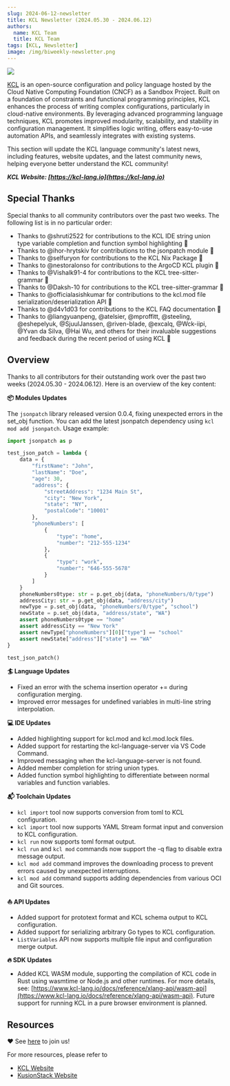 ```yaml
---
slug: 2024-06-12-newsletter
title: KCL Newsletter (2024.05.30 - 2024.06.12)
authors:
  name: KCL Team
  title: KCL Team
tags: [KCL, Newsletter]
image: /img/biweekly-newsletter.png
---
```


![](/img/biweekly-newsletter.png)

[KCL](https://github.com/kcl-lang/kcl) is an open-source configuration and policy language hosted by the Cloud Native Computing Foundation (CNCF) as a Sandbox Project. Built on a foundation of constraints and functional programming principles, KCL enhances the process of writing complex configurations, particularly in cloud-native environments. By leveraging advanced programming language techniques, KCL promotes improved modularity, scalability, and stability in configuration management. It simplifies logic writing, offers easy-to-use automation APIs, and seamlessly integrates with existing systems.

This section will update the KCL language community's latest news, including features, website updates, and the latest community news, helping everyone better understand the KCL community!

**_KCL Website: [https://kcl-lang.io](https://kcl-lang.io)_**

## Special Thanks

Special thanks to all community contributors over the past two weeks. The following list is in no particular order:

- Thanks to @shruti2522 for contributions to the KCL IDE string union type variable completion and function symbol highlighting 🙌
- Thanks to @ihor-hrytskiv for contributions to the jsonpatch module 🙌
- Thanks to @selfuryon for contributions to the KCL Nix Package 🙌
- Thanks to @nestoralonso for contributions to the ArgoCD KCL plugin 🙌
- Thanks to @Vishalk91-4 for contributions to the KCL tree-sitter-grammar 🙌
- Thanks to @Daksh-10 for contributions to the KCL tree-sitter-grammar 🙌
- Thanks to @officialasishkumar for contributions to the kcl.mod file serialization/deserialization API 🙌
- Thanks to @d4v1d03 for contributions to the KCL FAQ documentation 🙌
- Thanks to @liangyuanpeng, @atelsier, @mproffitt, @steeling, @eshepelyuk, @SjuulJanssen, @riven-blade, @excalq, @Wck-iipi, @Yvan da Silva, @Hai Wu, and others for their invaluable suggestions and feedback during the recent period of using KCL 🙌

## Overview

Thanks to all contributors for their outstanding work over the past two weeks (2024.05.30 - 2024.06.12). Here is an overview of the key content:

**📦️ Modules Updates**

The `jsonpatch` library released version 0.0.4, fixing unexpected errors in the set_obj function. You can add the latest jsonpatch dependency using `kcl mod add jsonpatch`. Usage example:

```python
import jsonpatch as p

test_json_patch = lambda {
    data = {
        "firstName": "John",
        "lastName": "Doe",
        "age": 30,
        "address": {
            "streetAddress": "1234 Main St",
            "city": "New York",
            "state": "NY",
            "postalCode": "10001"
        },
        "phoneNumbers": [
            {
                "type": "home",
                "number": "212-555-1234"
            },
            {
                "type": "work",
                "number": "646-555-5678"
            }
        ]
    }
    phoneNumbers0type: str = p.get_obj(data, "phoneNumbers/0/type")
    addressCity: str = p.get_obj(data, "address/city")
    newType = p.set_obj(data, "phoneNumbers/0/type", "school")
    newState = p.set_obj(data, "address/state", "WA")
    assert phoneNumbers0type == "home"
    assert addressCity == "New York"
    assert newType["phoneNumbers"][0]["type"] == "school"
    assert newState["address"]["state"] == "WA"
}

test_json_patch()
```

**🏄 Language Updates**

- Fixed an error with the schema insertion operator += during configuration merging.
- Improved error messages for undefined variables in multi-line string interpolation.

**💻 IDE Updates**

- Added highlighting support for kcl.mod and kcl.mod.lock files.
- Added support for restarting the kcl-language-server via VS Code Command.
- Improved messaging when the kcl-language-server is not found.
- Added member completion for string union types.
- Added function symbol highlighting to differentiate between normal variables and function variables.

**📬️ Toolchain Updates**

- `kcl import` tool now supports conversion from toml to KCL configuration.
- `kcl import` tool now supports YAML Stream format input and conversion to KCL configuration.
- `kcl run` now supports toml format output.
- `kcl run` and `kcl mod` commands now support the -q flag to disable extra message output.
- `kcl mod add` command improves the downloading process to prevent errors caused by unexpected interruptions.
- `kcl mod add` command supports adding dependencies from various OCI and Git sources.

**⛵️ API Updates**

- Added support for prototext format and KCL schema output to KCL configuration.
- Added support for serializing arbitrary Go types to KCL configuration.
- `ListVariables` API now supports multiple file input and configuration merge output.

**🔥 SDK Updates**

- Added KCL WASM module, supporting the compilation of KCL code in Rust using wasmtime or Node.js and other runtimes. For more details, see: [https://www.kcl-lang.io/docs/reference/xlang-api/wasm-api](https://www.kcl-lang.io/docs/reference/xlang-api/wasm-api). Future support for running KCL in a pure browser environment is planned.

## Resources

❤️ See [here](https://github.com/kcl-lang/community) to join us!

For more resources, please refer to

- [KCL Website](https://kcl-lang.io/)
- [KusionStack Website](https://kusionstack.io/)

